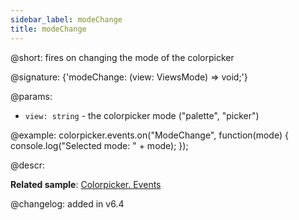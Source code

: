 ```yaml
---
sidebar_label: modeChange
title: modeChange
---          
```


@short: fires on changing the mode of the colorpicker

@signature: {'modeChange: (view: ViewsMode) => void;'}

@params:
- `view: string` - the colorpicker mode ("palette", "picker")

@example:
colorpicker.events.on("ModeChange", function(mode) {
   console.log("Selected mode: " + mode); 
});
 
@descr:

**Related sample**: [Colorpicker. Events](https://snippet.dhtmlx.com/fllgaabo)

@changelog: added in v6.4
